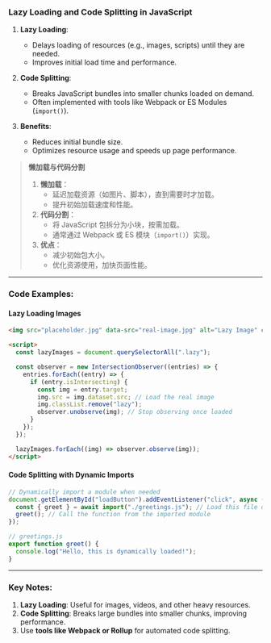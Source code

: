### Lazy Loading and Code Splitting in JavaScript

<audio src="C:\Users\10691\Downloads\1.  Lazy Loadin.mp3"></audio>

1. **Lazy Loading**:  
   - Delays loading of resources (e.g., images, scripts) until they are needed.  
   - Improves initial load time and performance.  

2. **Code Splitting**:  
   - Breaks JavaScript bundles into smaller chunks loaded on demand.  
   - Often implemented with tools like Webpack or ES Modules (`import()`).

3. **Benefits**:  
   - Reduces initial bundle size.  
   - Optimizes resource usage and speeds up page performance.

> **懒加载与代码分割**  
>
> <audio src="C:\Users\10691\Downloads\懒加载：  延迟加载资源（如图.mp3"></audio>
>
> 1. **懒加载**：  
>    - 延迟加载资源（如图片、脚本），直到需要时才加载。  
>    - 提升初始加载速度和性能。  
> 2. **代码分割**：  
>    - 将 JavaScript 包拆分为小块，按需加载。  
>    - 通常通过 Webpack 或 ES 模块（`import()`）实现。  
> 3. **优点**：  
>    - 减少初始包大小。  
>    - 优化资源使用，加快页面性能。

---

### Code Examples:

#### **Lazy Loading Images**
```html
<img src="placeholder.jpg" data-src="real-image.jpg" alt="Lazy Image" class="lazy" />

<script>
  const lazyImages = document.querySelectorAll(".lazy");

  const observer = new IntersectionObserver((entries) => {
    entries.forEach((entry) => {
      if (entry.isIntersecting) {
        const img = entry.target;
        img.src = img.dataset.src; // Load the real image
        img.classList.remove("lazy");
        observer.unobserve(img); // Stop observing once loaded
      }
    });
  });

  lazyImages.forEach((img) => observer.observe(img));
</script>
```

#### **Code Splitting with Dynamic Imports**
```javascript
// Dynamically import a module when needed
document.getElementById("loadButton").addEventListener("click", async () => {
  const { greet } = await import("./greetings.js"); // Load this file only when needed
  greet(); // Call the function from the imported module
});

// greetings.js
export function greet() {
  console.log("Hello, this is dynamically loaded!");
}
```

---

### Key Notes:
1. **Lazy Loading**: Useful for images, videos, and other heavy resources.  
2. **Code Splitting**: Breaks large bundles into smaller chunks, improving performance.  
3. Use **tools like Webpack or Rollup** for automated code splitting.